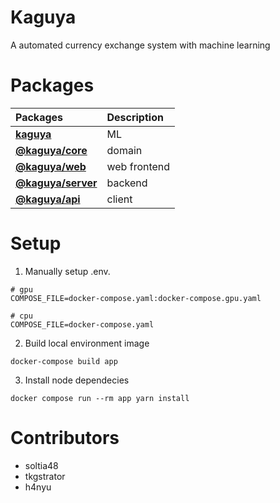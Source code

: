 # Kaguya

A automated currency exchange system with machine learning

# Packages

| Packages                                  | Description  |
| :-                                        | :-           |
| **[kaguya](./kagura_nn)**              | ML           |
| **[@kaguya/core](./packages/core)**       | domain       |
| **[@kaguya/web](./packages/web)**         | web frontend |
| **[@kaguya/server](./packages/server)**   | backend      |
| **[@kaguya/api](./packages/api)**         | client       |

# Setup

1. Manually setup .env.
```
# gpu
COMPOSE_FILE=docker-compose.yaml:docker-compose.gpu.yaml

# cpu
COMPOSE_FILE=docker-compose.yaml
```

2. Build local environment image

```
docker-compose build app
```

3. Install node dependecies

```
docker compose run --rm app yarn install
```

# Contributors

- soltia48
- tkgstrator
- h4nyu

